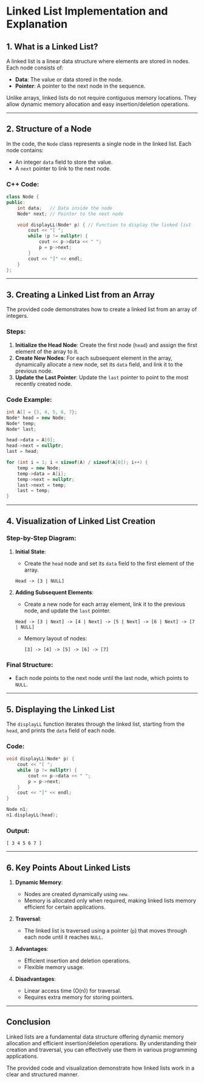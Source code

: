 # Linked List Implementation and Explanation

## 1. **What is a Linked List?**

A linked list is a linear data structure where elements are stored in nodes. Each node consists of:
- **Data**: The value or data stored in the node.
- **Pointer**: A pointer to the next node in the sequence.

Unlike arrays, linked lists do not require contiguous memory locations. They allow dynamic memory allocation and easy insertion/deletion operations.

---

## 2. **Structure of a Node**

In the code, the `Node` class represents a single node in the linked list. Each node contains:
- An integer `data` field to store the value.
- A `next` pointer to link to the next node.

### C++ Code:
```cpp
class Node {
public:
    int data;   // Data inside the node
    Node* next; // Pointer to the next node

    void displayLL(Node* p) { // Function to display the linked list
        cout << "[ ";
        while (p != nullptr) {
            cout << p->data << " ";
            p = p->next;
        }
        cout << "]" << endl;
    }
};
```

---

## 3. **Creating a Linked List from an Array**

The provided code demonstrates how to create a linked list from an array of integers.

### Steps:
1. **Initialize the Head Node**: Create the first node (`head`) and assign the first element of the array to it.
2. **Create New Nodes**: For each subsequent element in the array, dynamically allocate a new node, set its `data` field, and link it to the previous node.
3. **Update the Last Pointer**: Update the `last` pointer to point to the most recently created node.

### Code Example:
```cpp
int A[] = {3, 4, 5, 6, 7};
Node* head = new Node;
Node* temp;
Node* last;

head->data = A[0];
head->next = nullptr;
last = head;

for (int i = 1; i < sizeof(A) / sizeof(A[0]); i++) {
    temp = new Node;
    temp->data = A[i];
    temp->next = nullptr;
    last->next = temp;
    last = temp;
}
```

---

## 4. **Visualization of Linked List Creation**

### Step-by-Step Diagram:
1. **Initial State**:
   - Create the `head` node and set its `data` field to the first element of the array.
   
   ```
   Head -> [3 | NULL]
   ```

2. **Adding Subsequent Elements**:
   - Create a new node for each array element, link it to the previous node, and update the `last` pointer.

   ```
   Head -> [3 | Next] -> [4 | Next] -> [5 | Next] -> [6 | Next] -> [7 | NULL]
   ```

   - Memory layout of nodes:
     ```
     [3] -> [4] -> [5] -> [6] -> [7]
     ```

### Final Structure:
- Each node points to the next node until the last node, which points to `NULL`.

---

## 5. **Displaying the Linked List**

The `displayLL` function iterates through the linked list, starting from the `head`, and prints the `data` field of each node.

### Code:
```cpp
void displayLL(Node* p) {
    cout << "[ ";
    while (p != nullptr) {
        cout << p->data << " ";
        p = p->next;
    }
    cout << "]" << endl;
}

Node n1;
n1.displayLL(head);
```

### Output:
```
[ 3 4 5 6 7 ]
```

---

## 6. **Key Points About Linked Lists**

1. **Dynamic Memory**:
   - Nodes are created dynamically using `new`.
   - Memory is allocated only when required, making linked lists memory efficient for certain applications.

2. **Traversal**:
   - The linked list is traversed using a pointer (`p`) that moves through each node until it reaches `NULL`.

3. **Advantages**:
   - Efficient insertion and deletion operations.
   - Flexible memory usage.

4. **Disadvantages**:
   - Linear access time (O(n)) for traversal.
   - Requires extra memory for storing pointers.

---

## Conclusion

Linked lists are a fundamental data structure offering dynamic memory allocation and efficient insertion/deletion operations. By understanding their creation and traversal, you can effectively use them in various programming applications.

The provided code and visualization demonstrate how linked lists work in a clear and structured manner.

